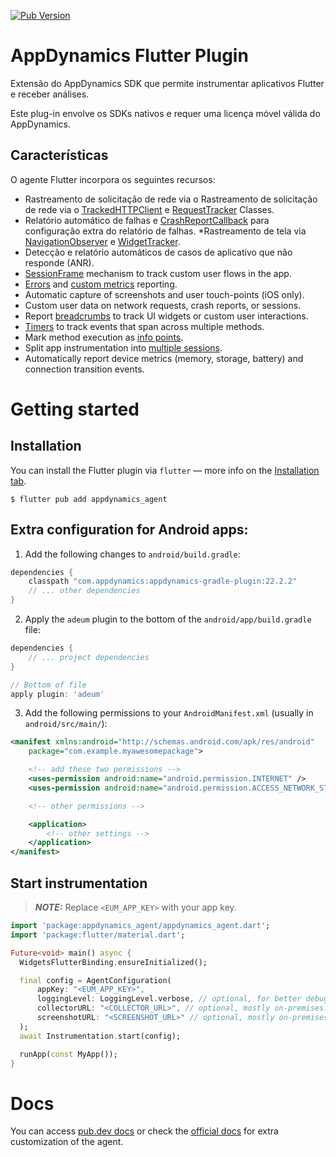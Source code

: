 [![Pub Version](https://img.shields.io/pub/v/appdynamics_agent)](https://pub.dev/packages/appdynamics_agent)

# AppDynamics Flutter Plugin

Extensão do AppDynamics SDK que permite instrumentar aplicativos Flutter e receber análises.

Este plug-in envolve os SDKs nativos e requer uma licença móvel válida do AppDynamics.

## Características

O agente Flutter incorpora os seguintes recursos:

* Rastreamento de solicitação de rede via
  o Rastreamento de solicitação de rede via
   o [TrackedHTTPClient](https://pub.dev/documentation/appdynamics_agent/latest/appdynamics_agent/TrackedHttpClient-class.html)
   e [RequestTracker](https://pub.dev/documentation/appdynamics_agent/latest/appdynamics_agent/RequestTracker-class.html)
   Classes.
* Relatório automático de falhas
   e [CrashReportCallback](https://pub.dev/documentation/appdynamics_agent/latest/appdynamics_agent/CrashReportCallback.html)
   para configuração extra do relatório de falhas.
*Rastreamento de tela
   via [NavigationObserver](https://pub.dev/documentation/appdynamics_agent/latest/appdynamics_agent/NavigationObserver-class.html)
   e [WidgetTracker](https://pub.dev/documentation/appdynamics_agent/latest/appdynamics_agent/WidgetTracker-class.html).
* Detecção e relatório automáticos de casos de aplicativo que não responde (ANR).
* [SessionFrame](https://pub.dev/documentation/appdynamics_agent/latest/appdynamics_agent/SessionFrame-class.html)
  mechanism to track custom user flows in the app.
* [Errors](https://pub.dev/documentation/appdynamics_agent/latest/appdynamics_agent/Instrumentation/errorHandler.html)
  and [custom metrics](https://pub.dev/documentation/appdynamics_agent/latest/appdynamics_agent/Instrumentation/reportMetric.html)
  reporting.
* Automatic capture of screenshots and user touch-points (iOS only).
* Custom user data on network requests, crash reports, or sessions.
* Report [breadcrumbs](https://pub.dev/documentation/appdynamics_agent/latest/appdynamics_agent/Instrumentation/leaveBreadcrumb.html)
to track UI widgets or custom user interactions.
* [Timers](https://pub.dev/documentation/appdynamics_agent/latest/appdynamics_agent/Instrumentation/startTimer.html)
  to track events that span across multiple methods.
* Mark method execution
  as [info points](https://pub.dev/documentation/appdynamics_agent/latest/appdynamics_agent/Instrumentation/trackCall.html).
* Split app instrumentation
  into [multiple sessions](https://pub.dev/documentation/appdynamics_agent/latest/appdynamics_agent/Instrumentation/startNextSession.html).
* Automatically report device metrics (memory, storage, battery) and connection transition events.

# Getting started

## Installation

You can install the Flutter plugin via `flutter` — more info on
the [Installation tab](https://pub.dev/packages/appdynamics_agent/install).

```
$ flutter pub add appdynamics_agent
```

## Extra configuration for Android apps:

1. Add the following changes to `android/build.gradle`:

```groovy
dependencies {
    classpath "com.appdynamics:appdynamics-gradle-plugin:22.2.2"
    // ... other dependencies
}
```

2. Apply the `adeum` plugin to the bottom of the `android/app/build.gradle` file:

```groovy
dependencies {
    // ... project dependencies
}

// Bottom of file
apply plugin: 'adeum'
```

3. Add the following permissions to your `AndroidManifest.xml` (usually in `android/src/main/`):

```xml
<manifest xmlns:android="http://schemas.android.com/apk/res/android"
    package="com.example.myawesomepackage">

    <!-- add these two permissions -->
    <uses-permission android:name="android.permission.INTERNET" />
    <uses-permission android:name="android.permission.ACCESS_NETWORK_STATE" />

    <!-- other permissions -->

    <application>
        <!-- other settings -->
    </application>
</manifest>
```

## Start instrumentation

> **_NOTE:_** Replace `<EUM_APP_KEY>` with your app key.

```dart
import 'package:appdynamics_agent/appdynamics_agent.dart';
import 'package:flutter/material.dart';

Future<void> main() async {
  WidgetsFlutterBinding.ensureInitialized();

  final config = AgentConfiguration(
      appKey: "<EUM_APP_KEY>",
      loggingLevel: LoggingLevel.verbose, // optional, for better debugging.
      collectorURL: "<COLLECTOR_URL>", // optional, mostly on-premises. 
      screenshotURL: "<SCREENSHOT_URL>" // optional, mostly on-premises.
  );
  await Instrumentation.start(config);

  runApp(const MyApp());
}
 ```

# Docs

You can access [pub.dev docs](https://pub.dev/documentation/appdynamics_agent/latest/) or check
the [official docs](https://docs.appdynamics.com/22.3/en/end-user-monitoring/mobile-real-user-monitoring/instrument-flutter-applications/customize-the-flutter-instrumentation)
for extra customization of the agent.
